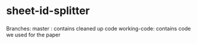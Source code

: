 # sheet-id-splitter
###
Branches:
master : contains cleaned up code
working-code: contains code we used for the paper
